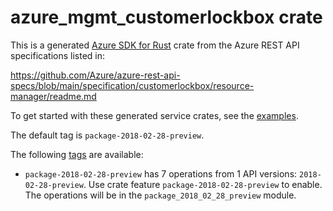 # azure_mgmt_customerlockbox crate

This is a generated [Azure SDK for Rust](https://github.com/Azure/azure-sdk-for-rust) crate from the Azure REST API specifications listed in:

https://github.com/Azure/azure-rest-api-specs/blob/main/specification/customerlockbox/resource-manager/readme.md

To get started with these generated service crates, see the [examples](https://github.com/Azure/azure-sdk-for-rust/blob/main/services/README.md#examples).

The default tag is `package-2018-02-28-preview`.

The following [tags](https://github.com/Azure/azure-sdk-for-rust/blob/main/services/tags.md) are available:

- `package-2018-02-28-preview` has 7 operations from 1 API versions: `2018-02-28-preview`. Use crate feature `package-2018-02-28-preview` to enable. The operations will be in the `package_2018_02_28_preview` module.